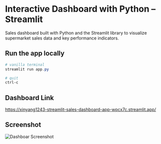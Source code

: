 
# Interactive Dashboard with Python – Streamlit

Sales dashboard built with Python and the Streamlit library to visualize supermarket sales data and key performance indicators.

## Run the app locally
```Powershell
# vanilla terminal
streamlit run app.py

# quit
ctrl-c
```

## Dashboard Link
https://xinyang1243-streamlit-sales-dashboard-app-wpcx7c.streamlit.app/

## Screenshot

![Dashboar Screenshot](https://content.screencast.com/users/jubbel3/folders/Snagit/media/64b4d64a-4e59-4bec-9f16-771eb1a99005/08.18.2021-19.50.jpg)


